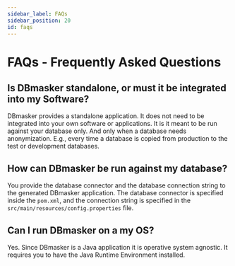 ```yaml
---
sidebar_label: FAQs
sidebar_position: 20
id: faqs
---
```


# FAQs - Frequently Asked Questions

## Is DBmasker standalone, or must it be integrated into my Software?

DBmasker provides a standalone application.
It does not need to be integrated into your own software or applications.
It is it meant to be run against your database only. And only when a database needs anonymization.
E.g., every time a database is copied from production to the test or development databases.

## How can DBmasker be run against my database?

You provide the database connector and the database connection string to the generated DBmasker application.
The database connector is specified inside the `pom.xml`, and the connection string is specified in the `src/main/resources/config.properties` file.

## Can I run DBmasker on a my OS?

Yes. Since DBmasker is a Java application it is operative system agnostic. It requires you to have the Java Runtime Environment installed.
